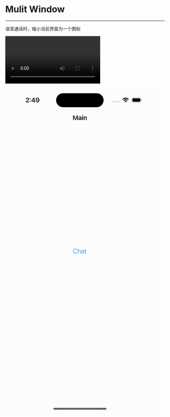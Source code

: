 # Mulit Window
---

语音通话时，缩小当前界面为一个图标

<video controls autoplay loop>
  <source src="Simulator.mp4" type="video/mp4">
  Your browser does not support the video tag.
</video>

![Simulator](Simulator.gif)
